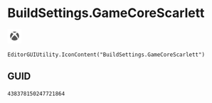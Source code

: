 # BuildSettings.GameCoreScarlett
![](/img/BuildSettings.GameCoreScarlett.png)

``` CSharp
EditorGUIUtility.IconContent("BuildSettings.GameCoreScarlett")
```
## GUID
```
438378150247721864
```
